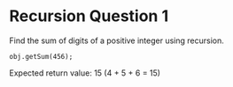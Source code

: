 # Recursion Question 1

Find the sum of digits of a positive integer using recursion.

`obj.getSum(456);` 

Expected return value: 15 (4 + 5 + 6 = 15)
